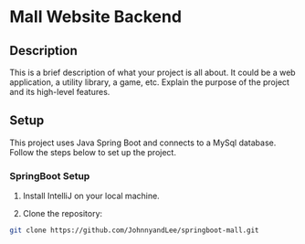 # Mall Website Backend

## Description

This is a brief description of what your project is all about. It could be a web application, a utility library, a game, etc. Explain the purpose of the project and its high-level features.

## Setup

This project uses Java Spring Boot and connects to a MySql database. Follow the steps below to set up the project.

### SpringBoot Setup

1. Install IntelliJ on your local machine.

2. Clone the repository:

```bash
git clone https://github.com/JohnnyandLee/springboot-mall.git
```

